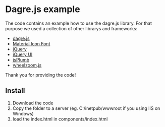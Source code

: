 # Dagre.js example

The code contains an example how to use the dagre.js library.
For that purpose we used a collection of other librarys and frameworks:

* [dagre.js](https://github.com/dagrejs/dagre "visit GitHub Page") 
* [Material Icon Font](https://github.com/google/material-design-icons "visit GitHub Page")
* [jQuery](https://github.com/jquery/jquery, "visit GitHub Page")
* [jQuery UI](https://github.com/jquery/jquery-ui "visit GitHub Page")
* [jsPlumb](https://github.com/jsplumb/jsplumb "visit GitHub Page")
* [wheelzoom.js](https://github.com/jackmoore/wheelzoom "visit GitHub Page")

Thank you for providing the code!

## Install

1. Download the code
2. Copy the folder to a server (eg. C:/inetpub/wwwroot if you using IIS on Windows)
3. load the index.html in components/index.html
